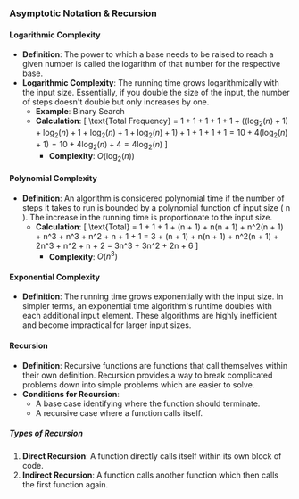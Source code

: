 ### Asymptotic Notation & Recursion

#### Logarithmic Complexity
- **Definition**: The power to which a base needs to be raised to reach a given number is called the logarithm of that number for the respective base.
- **Logarithmic Complexity**: The running time grows logarithmically with the input size. Essentially, if you double the size of the input, the number of steps doesn't double but only increases by one.
  - **Example**: Binary Search
  - **Calculation**:
    \[
    \text{Total Frequency} = $1 + 1 + 1 + 1 + 1 + \left( (\log_2(n) + 1) + \log_2(n) + 1 + \log_2(n) + 1 + \log_2(n) + 1 \right) + 1 + 1 + 1 + 1 = 10 + 4(\log_2(n) + 1) = 10 + 4\log_2(n) + 4 = 4\log_2(n)$
    \]
    - **Complexity**: $O(\log_2(n))$

#### Polynomial Complexity
- **Definition**: An algorithm is considered polynomial time if the number of steps it takes to run is bounded by a polynomial function of input size \( n \). The increase in the running time is proportionate to the input size.
  - **Calculation**:
     \[
    \text{Total} = 1 + 1 + 1 + (n + 1) + n(n + 1) + n^2(n + 1) + n^3 + n^3 + n^2 + n + 1 + 1 = 3 + (n + 1) + n(n + 1) + n^2(n + 1) + 2n^3 + n^2 + n + 2 = 3n^3 + 3n^2 + 2n + 6
    \]
    - **Complexity**: $O(n^3)$

#### Exponential Complexity
- **Definition**: The running time grows exponentially with the input size. In simpler terms, an exponential time algorithm's runtime doubles with each additional input element. These algorithms are highly inefficient and become impractical for larger input sizes.

#### Recursion
- **Definition**: Recursive functions are functions that call themselves within their own definition. Recursion provides a way to break complicated problems down into simple problems which are easier to solve.
- **Conditions for Recursion**:
  - A base case identifying where the function should terminate.
  - A recursive case where a function calls itself.

##### Types of Recursion
1. **Direct Recursion**: A function directly calls itself within its own block of code.
2. **Indirect Recursion**: A function calls another function which then calls the first function again.



